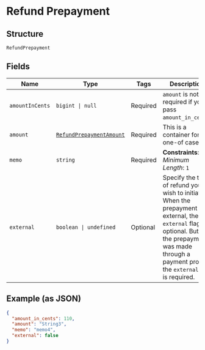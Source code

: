 
# Refund Prepayment

## Structure

`RefundPrepayment`

## Fields

| Name | Type | Tags | Description |
|  --- | --- | --- | --- |
| `amountInCents` | `bigint \| null` | Required | `amount` is not required if you pass `amount_in_cents`. |
| `amount` | [`RefundPrepaymentAmount`](../../doc/models/containers/refund-prepayment-amount.md) | Required | This is a container for one-of cases. |
| `memo` | `string` | Required | **Constraints**: *Minimum Length*: `1` |
| `external` | `boolean \| undefined` | Optional | Specify the type of refund you wish to initiate. When the prepayment is external, the `external` flag is optional. But if the prepayment was made through a payment profile, the `external` flag is required. |

## Example (as JSON)

```json
{
  "amount_in_cents": 110,
  "amount": "String3",
  "memo": "memo4",
  "external": false
}
```

